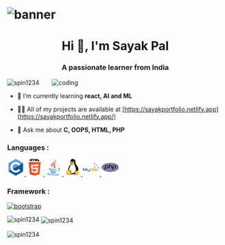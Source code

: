 # <img src="https://cdn.pixabay.com/animation/2022/11/16/14/56/14-56-49-778_512.gif" alt="banner" width="100%" height="400">
<h1 align="center">Hi 👋, I'm Sayak Pal</h1>
<h3 align="center">A passionate learner from India</h3>

<img align="right" alt="coding" width="400" src="https://miro.medium.com/max/1360/0*7Q3yvSIv_t0ioJ-Z.gif">

<p align="left"> <img src="https://komarev.com/ghpvc/?username=spin1234&label=Profile%20views&color=0e75b6&style=flat" alt="spin1234" /> </p>

- 🌱 I’m currently learning **react, AI and ML**

- 👨‍💻 All of my projects are available at [https://sayakportfolio.netlify.app](https://sayakportfolio.netlify.app/)

- 💬 Ask me about **C, OOPS, HTML, PHP**

<!-- - 📫 How to reach me **https://syntaxnation.blogspot.com** -->


<h3 align="left">Languages :</h3>
<p align="left"> <a href="https://www.cprogramming.com/" target="_blank" rel="noreferrer"> <img src="https://raw.githubusercontent.com/devicons/devicon/master/icons/c/c-original.svg" alt="c" width="40" height="40"/> </a> <a href="https://www.w3.org/html/" target="_blank" rel="noreferrer"> <img src="https://raw.githubusercontent.com/devicons/devicon/master/icons/html5/html5-original-wordmark.svg" alt="html5" width="40" height="40"/> </a> <a href="https://www.java.com" target="_blank" rel="noreferrer"> <img src="https://raw.githubusercontent.com/devicons/devicon/master/icons/java/java-original.svg" alt="java" width="40" height="40"/> </a> <a href="https://www.linux.org/" target="_blank" rel="noreferrer"> <img src="https://raw.githubusercontent.com/devicons/devicon/master/icons/linux/linux-original.svg" alt="linux" width="40" height="40"/> </a> <a href="https://www.mysql.com/" target="_blank" rel="noreferrer"> <img src="https://raw.githubusercontent.com/devicons/devicon/master/icons/mysql/mysql-original-wordmark.svg" alt="mysql" width="40" height="40"/> </a> <a href="https://www.php.net" target="_blank" rel="noreferrer"> <img src="https://raw.githubusercontent.com/devicons/devicon/master/icons/php/php-original.svg" alt="php" width="40" height="40"/> </a> </p>
<h3 align="left">Framework :</h3>
<p align="left">
<a href="https://getbootstrap.com" target="_blank" rel="noreferrer"> <img src="https://media3.giphy.com/media/Sr8xDpMwVKOHUWDVRD/giphy.gif?cid=6c09b952nw1wdqfqiqgqci7598dqhhy39lreth0ynvx7n5ja&rid=giphy.gif&ct=s" alt="bootstrap" width="100" height="100"/> </a>
</p>
<p><img align="left" src="https://github-readme-stats.vercel.app/api/top-langs?username=spin1234&show_icons=true&locale=en&layout=compact" alt="spin1234" /></p>

<p>&nbsp;<img align="center" src="https://github-readme-stats.vercel.app/api?username=spin1234&show_icons=true&locale=en" alt="spin1234" /></p>

<p><img align="center" src="https://github-readme-streak-stats.herokuapp.com/?user=spin1234&" alt="spin1234" /></p>

